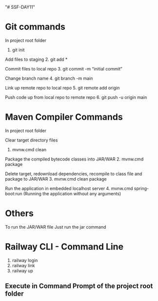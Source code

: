 "# SSF-DAY11" 

# Git commands
In project root folder
1. git init

Add files to staging
2. git add *

Commit files to local repo
3. git commit -m “initial commit”

Change branch name
4. git branch -m main

Link up remote repo to local repo
5. git remote add origin

Push code up from local repo to remote repo
6. git push -u origin main



# Maven Compiler Commands
In project root folder

Clear target directory files
1. mvnw.cmd clean

Package the compiled bytecode classes into JAR/WAR
2. mvnw.cmd package

Delete target, redownload dependencies, recompile to class file and package to JAR/WAR
3. mvnw.cmd clean package

Run the application in embedded localhost server 
4. mvnw.cmd spring-boot:run
(Running the application without any arguments)




# Others
To run the JAR/WAR file
Just run the jar command



# Railway CLI - Command Line
1. railway login
2. railway link
3. railway up
## Execute in Command Prompt of the project root folder